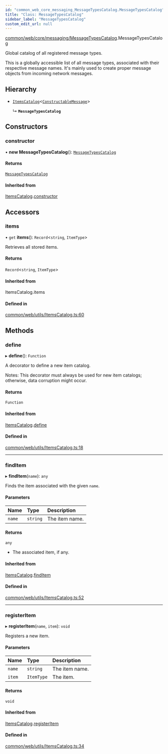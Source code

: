 ```yaml
---
id: "common_web_core_messaging_MessageTypesCatalog.MessageTypesCatalog"
title: "Class: MessageTypesCatalog"
sidebar_label: "MessageTypesCatalog"
custom_edit_url: null
---
```


[common/web/core/messaging/MessageTypesCatalog](../modules/common_web_core_messaging_MessageTypesCatalog.md).MessageTypesCatalog

Global catalog of all registered message types.

This is a globally accessible list of all message types, associated with their respective message names.
It's mainly used to create proper message objects from incoming network messages.

## Hierarchy

- [`ItemsCatalog`](common_web_utils_ItemsCatalog.ItemsCatalog.md)<[`ConstructableMessage`](../interfaces/common_web_core_messaging_Message.ConstructableMessage.md)\>

  ↳ **`MessageTypesCatalog`**

## Constructors

### constructor

• **new MessageTypesCatalog**(): [`MessageTypesCatalog`](common_web_core_messaging_MessageTypesCatalog.MessageTypesCatalog.md)

#### Returns

[`MessageTypesCatalog`](common_web_core_messaging_MessageTypesCatalog.MessageTypesCatalog.md)

#### Inherited from

[ItemsCatalog](common_web_utils_ItemsCatalog.ItemsCatalog.md).[constructor](common_web_utils_ItemsCatalog.ItemsCatalog.md#constructor)

## Accessors

### items

• `get` **items**(): `Record`<`string`, `ItemType`\>

Retrieves all stored items.

#### Returns

`Record`<`string`, `ItemType`\>

#### Inherited from

ItemsCatalog.items

#### Defined in

[common/web/utils/ItemsCatalog.ts:60](https://github.com/Soroush9978/rds-ng/blob/9a997cb/src/common/web/utils/ItemsCatalog.ts#L60)

## Methods

### define

▸ **define**(): `Function`

A decorator to define a new item catalog.

Notes:
    This decorator must always be used for new item catalogs; otherwise, data corruption might occur.

#### Returns

`Function`

#### Inherited from

[ItemsCatalog](common_web_utils_ItemsCatalog.ItemsCatalog.md).[define](common_web_utils_ItemsCatalog.ItemsCatalog.md#define)

#### Defined in

[common/web/utils/ItemsCatalog.ts:18](https://github.com/Soroush9978/rds-ng/blob/9a997cb/src/common/web/utils/ItemsCatalog.ts#L18)

___

### findItem

▸ **findItem**(`name`): `any`

Finds the item associated with the given ``name``.

#### Parameters

| Name | Type | Description |
| :------ | :------ | :------ |
| `name` | `string` | The item name. |

#### Returns

`any`

- The associated item, if any.

#### Inherited from

[ItemsCatalog](common_web_utils_ItemsCatalog.ItemsCatalog.md).[findItem](common_web_utils_ItemsCatalog.ItemsCatalog.md#finditem)

#### Defined in

[common/web/utils/ItemsCatalog.ts:52](https://github.com/Soroush9978/rds-ng/blob/9a997cb/src/common/web/utils/ItemsCatalog.ts#L52)

___

### registerItem

▸ **registerItem**(`name`, `item`): `void`

Registers a new item.

#### Parameters

| Name | Type | Description |
| :------ | :------ | :------ |
| `name` | `string` | The item name. |
| `item` | `ItemType` | The item. |

#### Returns

`void`

#### Inherited from

[ItemsCatalog](common_web_utils_ItemsCatalog.ItemsCatalog.md).[registerItem](common_web_utils_ItemsCatalog.ItemsCatalog.md#registeritem)

#### Defined in

[common/web/utils/ItemsCatalog.ts:34](https://github.com/Soroush9978/rds-ng/blob/9a997cb/src/common/web/utils/ItemsCatalog.ts#L34)
